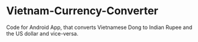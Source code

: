 # Vietnam-Currency-Converter
Code for Android App, that converts Vietnamese Dong to Indian Rupee and the US dollar and vice-versa.
